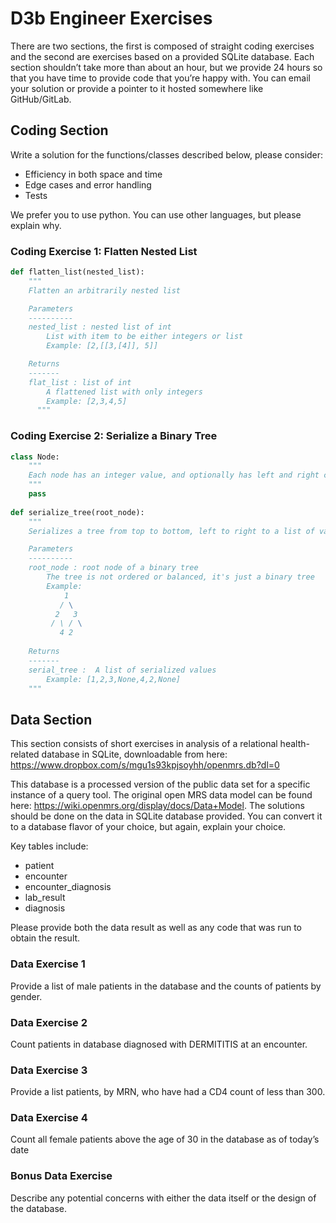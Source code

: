 # D3b Engineer Exercises

There are two sections, the first is composed of straight coding exercises and the second are exercises based on a provided SQLite database. Each section shouldn’t take more than about an hour, but we provide 24 hours so that you have time to provide code that you’re happy with. You can email your solution or provide a pointer to it hosted somewhere like GitHub/GitLab.

## Coding Section

Write a solution for the functions/classes described below, please consider:

  - Efficiency in both space and time
  - Edge cases and error handling
  - Tests

We prefer you to use python. You can use other languages, but please explain why. 

### Coding Exercise 1: Flatten Nested List

```python
def flatten_list(nested_list):
    """
    Flatten an arbitrarily nested list

    Parameters
    ----------
    nested_list : nested list of int
        List with item to be either integers or list
        Example: [2,[[3,[4]], 5]]

    Returns
    -------
    flat_list : list of int
        A flattened list with only integers
        Example: [2,3,4,5]
      """
```

### Coding Exercise 2: Serialize a Binary Tree


```python
class Node:
    """
    Each node has an integer value, and optionally has left and right children
    """
    pass
    
def serialize_tree(root_node):
    """
    Serializes a tree from top to bottom, left to right to a list of values

    Parameters
    ----------
    root_node : root node of a binary tree
        The tree is not ordered or balanced, it's just a binary tree
        Example:
            1
           / \
          2   3
         / \ / \
           4 2
      
    Returns
    -------
    serial_tree :  A list of serialized values
        Example: [1,2,3,None,4,2,None]
    """
```

## Data Section

This section consists of short exercises in analysis of a relational health-related database in SQLite, downloadable from here: https://www.dropbox.com/s/mgu1s93kpjsoyhh/openmrs.db?dl=0

This database is a processed version of the public data set for a specific instance of a query tool. The original open MRS data model can be found here: https://wiki.openmrs.org/display/docs/Data+Model. The solutions should be done on the data in SQLite database provided. You can convert it to a database flavor of your choice, but again, explain your choice. 

Key tables include:
- patient
- encounter
- encounter_diagnosis
- lab_result
- diagnosis

Please provide both the data result as well as any code that was run to obtain the result. 

### Data Exercise 1

Provide a list of male patients in the database and the counts of patients by gender.

### Data Exercise 2

Count patients in database diagnosed with DERMITITIS at an encounter.

### Data Exercise 3

Provide a list patients, by MRN, who have had a CD4 count of less than 300.

### Data Exercise 4

Count all female patients above the age of 30 in the database as of today’s date

### Bonus Data Exercise

Describe any potential concerns with either the data itself or the design of the database.
